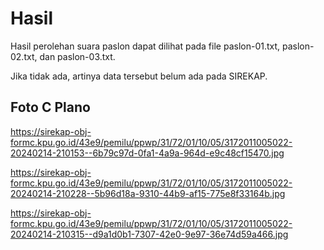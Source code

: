 # Hasil

Hasil perolehan suara paslon dapat dilihat pada file paslon-01.txt, paslon-02.txt, dan paslon-03.txt.

Jika tidak ada, artinya data tersebut belum ada pada SIREKAP.

## Foto C Plano

https://sirekap-obj-formc.kpu.go.id/43e9/pemilu/ppwp/31/72/01/10/05/3172011005022-20240214-210153--6b79c97d-0fa1-4a9a-964d-e9c48cf15470.jpg

https://sirekap-obj-formc.kpu.go.id/43e9/pemilu/ppwp/31/72/01/10/05/3172011005022-20240214-210228--5b96d18a-9310-44b9-af15-775e8f33164b.jpg

https://sirekap-obj-formc.kpu.go.id/43e9/pemilu/ppwp/31/72/01/10/05/3172011005022-20240214-210315--d9a1d0b1-7307-42e0-9e97-36e74d59a466.jpg
